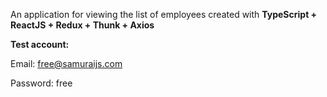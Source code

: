 An application for viewing the list of employees created with <b>TypeScript + ReactJS + Redux + Thunk + Axios</b>

<b>Test account:</b>

Email: free@samuraijs.com

Password: free 

